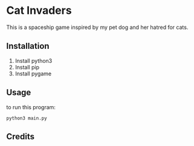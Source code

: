 # Cat Invaders

This is a spaceship game inspired by my pet dog and her hatred for cats.

## Installation

1. Install python3
1. Install pip
1. Install pygame

## Usage

to run this program:

    python3 main.py
    
## Credits
